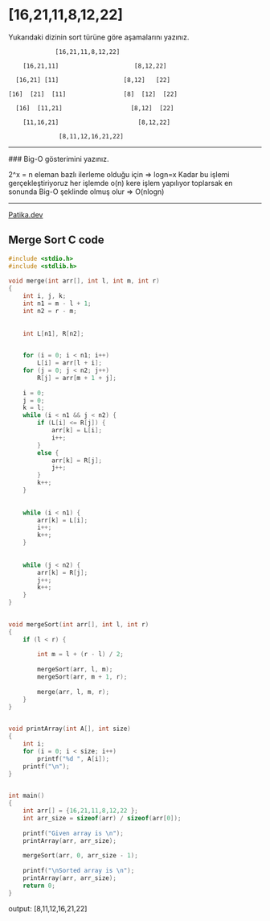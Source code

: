 # [16,21,11,8,12,22]
Yukarıdaki dizinin sort türüne göre aşamalarını yazınız.

                 [16,21,11,8,12,22]

        [16,21,11]                     [8,12,22]   

      [16,21] [11]                  [8,12]   [22]

    [16]  [21]  [11]                [8]  [12]  [22]

      [16]  [11,21]                   [8,12]  [22]
    
        [11,16,21]                      [8,12,22]
         
                  [8,11,12,16,21,22]
<hr>
### Big-O gösterimini yazınız.

2^x = n eleman bazlı ilerleme olduğu için => logn=x Kadar bu işlemi gerçekleştiriyoruz her işlemde o(n) kere işlem yapılıyor toplarsak en sonunda Big-O şeklinde olmuş olur => O(nlogn)

<hr>

[Patika.dev](https://www.patika.dev/tr)


## Merge Sort C code

```C
#include <stdio.h>
#include <stdlib.h>
 
void merge(int arr[], int l, int m, int r)
{
    int i, j, k;
    int n1 = m - l + 1;
    int n2 = r - m;
 
    
    int L[n1], R[n2];
 

    for (i = 0; i < n1; i++)
        L[i] = arr[l + i];
    for (j = 0; j < n2; j++)
        R[j] = arr[m + 1 + j];
 
    i = 0; 
    j = 0; 
    k = l; 
    while (i < n1 && j < n2) {
        if (L[i] <= R[j]) {
            arr[k] = L[i];
            i++;
        }
        else {
            arr[k] = R[j];
            j++;
        }
        k++;
    }
 
    
    while (i < n1) {
        arr[k] = L[i];
        i++;
        k++;
    }
 
    
    while (j < n2) {
        arr[k] = R[j];
        j++;
        k++;
    }
}
 

void mergeSort(int arr[], int l, int r)
{
    if (l < r) {
       
        int m = l + (r - l) / 2;
 
        mergeSort(arr, l, m);
        mergeSort(arr, m + 1, r);
 
        merge(arr, l, m, r);
    }
}
 

void printArray(int A[], int size)
{
    int i;
    for (i = 0; i < size; i++)
        printf("%d ", A[i]);
    printf("\n");
}
 

int main()
{
    int arr[] = {16,21,11,8,12,22 };
    int arr_size = sizeof(arr) / sizeof(arr[0]);
 
    printf("Given array is \n");
    printArray(arr, arr_size);
 
    mergeSort(arr, 0, arr_size - 1);
 
    printf("\nSorted array is \n");
    printArray(arr, arr_size);
    return 0;
}

```
output: [8,11,12,16,21,22]